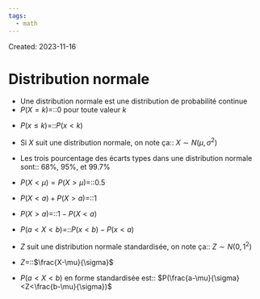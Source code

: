 ```yaml
---
tags:
  - math
---
```

Created: 2023-11-16

# Distribution normale
- Une distribution normale est une distribution de probabilité continue
- $P(X =k)$=::0 pour toute valeur $k$
<!--SR:!2024-02-03,49,250-->
- $P(x\leq k)$=::$P(x<k)$
<!--SR:!2024-04-02,82,250-->
- Si $X$ suit une distribution normale, on note ça:: $X\sim N(\mu,\sigma^{2})$
<!--SR:!2024-01-18,20,210-->
- Les trois pourcentage des écarts types dans une distribution normale sont:: 68%, 95%, et 99.7%
<!--SR:!2024-01-24,42,250-->
- $P(X <\mu) =P(X >\mu)$=::$0.5$
<!--SR:!2024-01-20,39,250-->
- $P(X<a)+P(X>a)$=::$1$
<!--SR:!2024-01-25,44,250-->
- $P(X>a)$=::$1-P(X<a)$
<!--SR:!2024-01-29,25,230-->
- $P(a<X<b)$=::$P(x<b)-P(x<a)$
<!--SR:!2024-02-14,47,230-->
- $Z$ suit une distribution normale standardisée, on note ça:: $Z\sim N(0,1^{2})$
<!--SR:!2024-01-29,16,230-->
- $Z$=::$\frac{X-\mu}{\sigma}$
<!--SR:!2024-01-19,12,190-->
- $P(a<X<b)$ en forme standardisée est:: $P(\frac{a-\mu}{\sigma}<Z<\frac{b-\mu}{\sigma})$
<!--SR:!2024-01-23,41,250-->